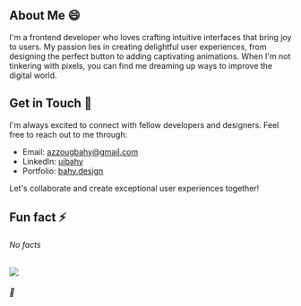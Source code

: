 <!-- ### Hello there 👋

[![spotify-github-profile](https://spotify-github-profile.vercel.app/api/view?uid=t6uu2woadoyj39b031ypv4l6a&cover_image=true&theme=default&bar_color=53b14f&bar_color_cover=false)](https://github.com/kittinan/spotify-github-profile) -->

## About Me 😄

I'm a frontend developer who loves crafting intuitive interfaces that bring joy to users. My passion lies in creating delightful user experiences, from designing the perfect button to adding captivating animations. When I'm not tinkering with pixels, you can find me dreaming up ways to improve the digital world.

## Get in Touch 🔭

I'm always excited to connect with fellow developers and designers. Feel free to reach out to me through:

- Email: [azzougbahy@gmail.com](mailto:azzougbahy@gmail.com)
- LinkedIn: [uibahy](https://www.linkedin.com/in/uibahy/)
- Portfolio: [bahy.design](https://www.bahy.design)

Let's collaborate and create exceptional user experiences together!

## Fun fact ⚡

###### No facts


![](https://tenor.com/view/kyle-kyle-rittenhouse-rittenhouse-kyle-chad-tie-straighten-gif-23766072.gif)


###### :cowboy_hat_face:
